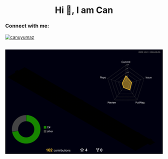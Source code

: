 <h1 align="center">Hi 👋, I am Can</h1>

<h3 align="left">Connect with me:</h3>
<p align="left">
<a href="https://linkedin.com/in/canuyumaz" target="blank"><img align="center" src="https://raw.githubusercontent.com/rahuldkjain/github-profile-readme-generator/master/src/images/icons/Social/linked-in-alt.svg" alt="canuyumaz" height="30" width="40" /></a>

<br>
<br>

![](./profile-3d-contrib/profile-night-rainbow.svg)


